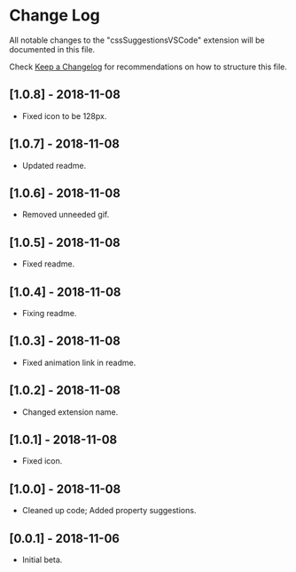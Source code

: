 # Change Log
All notable changes to the "cssSuggestionsVSCode" extension will be documented in this file.

Check [Keep a Changelog](http://keepachangelog.com/) for recommendations on how to structure this file.

## [1.0.8] - 2018-11-08
- Fixed icon to be 128px.

## [1.0.7] - 2018-11-08
- Updated readme.

## [1.0.6] - 2018-11-08
- Removed unneeded gif.

## [1.0.5] - 2018-11-08
- Fixed readme.

## [1.0.4] - 2018-11-08
- Fixing readme.

## [1.0.3] - 2018-11-08
- Fixed animation link in readme.

## [1.0.2] - 2018-11-08
- Changed extension name.

## [1.0.1] - 2018-11-08
- Fixed icon.

## [1.0.0] - 2018-11-08
- Cleaned up code; Added property suggestions.

## [0.0.1] - 2018-11-06
- Initial beta.